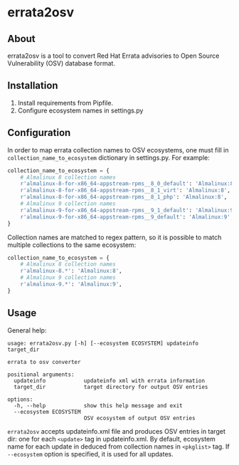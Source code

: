 # errata2osv

## About

errata2osv is a tool to convert Red Hat Errata advisories to Open Source Vulnerability (OSV)
database format.

## Installation

1. Install requirements from Pipfile.
2. Configure ecosystem names in settings.py

## Configuration

In order to map errata collection names to OSV ecosystems, one must fill in
`collection_name_to_ecosystem` dictionary in settings.py. For example:

```python
collection_name_to_ecosystem = {
    # Almalinux 8 collection names
    r'almalinux-8-for-x86_64-appstream-rpms__8_0_default': 'Almalinux:8',
    r'almalinux-8-for-x86_64-appstream-rpms__8_1_virt': 'Almalinux:8',
    r'almalinux-8-for-x86_64-appstream-rpms__8_1_php': 'Almalinux:8',
    # Almalinux 9 collection names
    r'almalinux-9-for-x86_64-appstream-rpms__9_1_default': 'Almalinux:9',
    r'almalinux-9-for-x86_64-appstream-rpms__9_default': 'Almalinux:9',
}
```

Collection names are matched to regex pattern, so it is possible to match multiple
collections to the same ecosystem:

```python
collection_name_to_ecosystem = {
    # Almalinux 8 collection names
    r'almalinux-8.*': 'Almalinux:8',
    # Almalinux 9 collection names
    r'almalinux-9.*': 'Almalinux:9',
}
```

## Usage

General help:

```
usage: errata2osv.py [-h] [--ecosystem ECOSYSTEM] updateinfo target_dir

errata to osv converter

positional arguments:
  updateinfo            updateinfo xml with errata information
  target_dir            target directory for output OSV entries

options:
  -h, --help            show this help message and exit
  --ecosystem ECOSYSTEM
                        OSV ecosystem of output OSV entries
```

`errata2osv` accepts updateinfo.xml file and produces OSV entries in
target dir: one for each `<update>` tag in updateinfo.xml. By default, ecosystem name for
each update in deduced from collection names in `<pkglist>` tag. If `--ecosystem` option is
specified, it is used for all updates.